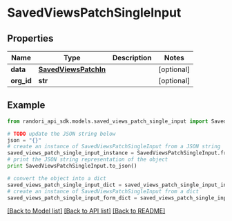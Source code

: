 # SavedViewsPatchSingleInput


## Properties

Name | Type | Description | Notes
------------ | ------------- | ------------- | -------------
**data** | [**SavedViewsPatchIn**](SavedViewsPatchIn.md) |  | [optional] 
**org_id** | **str** |  | [optional] 

## Example

```python
from randori_api_sdk.models.saved_views_patch_single_input import SavedViewsPatchSingleInput

# TODO update the JSON string below
json = "{}"
# create an instance of SavedViewsPatchSingleInput from a JSON string
saved_views_patch_single_input_instance = SavedViewsPatchSingleInput.from_json(json)
# print the JSON string representation of the object
print SavedViewsPatchSingleInput.to_json()

# convert the object into a dict
saved_views_patch_single_input_dict = saved_views_patch_single_input_instance.to_dict()
# create an instance of SavedViewsPatchSingleInput from a dict
saved_views_patch_single_input_form_dict = saved_views_patch_single_input.from_dict(saved_views_patch_single_input_dict)
```
[[Back to Model list]](../README.md#documentation-for-models) [[Back to API list]](../README.md#documentation-for-api-endpoints) [[Back to README]](../README.md)


